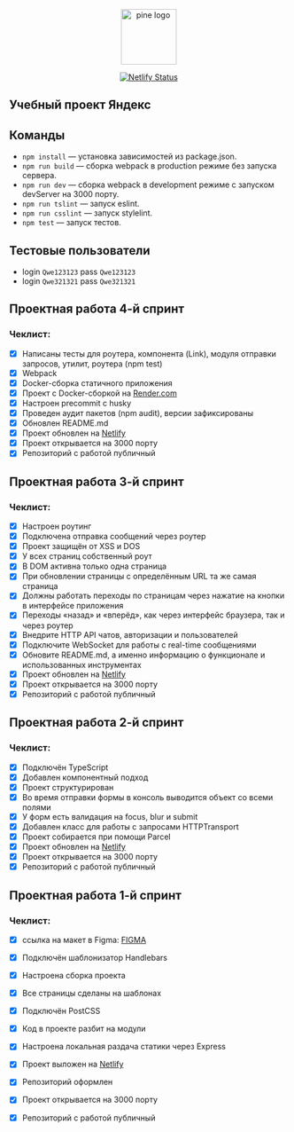 <div align="center">
<img src="https://www.svgrepo.com/show/321219/pine-tree.svg" alt="pine logo" style="height: 100px; width:100px;"/>

[![Netlify Status](https://api.netlify.com/api/v1/badges/95df56aa-29ac-488b-9ab6-055bdec6de0a/deploy-status)](https://app.netlify.com/sites/courageous-pony-83f1dc/deploys)
</div>

## Учебный проект Яндекс
## Команды

- `npm install` — установка зависимостей из package.json.
- `npm run build` — сборка webpack в production режиме без запуска сервера.
- `npm run dev` — сборка webpack в development режиме с запуском devServer на 3000 порту.
- `npm run tslint` — запуск eslint.
- `npm run csslint` — запуск stylelint.
- `npm test` — запуск тестов.

## Тестовые пользователи

- login `Qwe123123` pass `Qwe123123`
- login `Qwe321321` pass `Qwe321321`

## Проектная работа 4-й спринт

### Чеклист:

- [x] Написаны тесты для роутера, компонента (Link), модуля отправки запросов, утилит, роутера (npm test)
- [x] Webpack
- [x] Docker-сборка статичного приложения
- [x] Проект с Docker-сборкой на [Render.com](https://messenger-jpir.onrender.com)
- [x] Настроен precommit с husky
- [x] Проведен аудит пакетов (npm audit), версии зафиксированы
- [x] Обновлен README.md
- [x] Проект обновлен на [Netlify](https://deploy--courageous-pony-83f1dc.netlify.app/)
- [x] Проект открывается на 3000 порту
- [x] Репозиторий с работой публичный

## Проектная работа 3-й спринт

### Чеклист:

- [x] Настроен роутинг
- [x] Подключена отправка сообщений через роутер
- [x] Проект защищён от XSS и DOS
- [x] У всех страниц собственный роут
- [x] В DOM активна только одна страница
- [x] При обновлении страницы с определённым URL та же самая страница
- [x] Должны работать переходы по страницам через нажатие на кнопки в интерфейсе приложения
- [x] Переходы «назад» и «вперёд», как через интерфейс браузера, так и через роутер
- [x] Внедрите HTTP API чатов, авторизации и пользователей
- [x] Подключите WebSocket для работы с real-time сообщениями
- [x] Обновите README.md, а именно информацию о функционале и использованных инструментах
- [x] Проект обновлен на [Netlify](https://deploy--courageous-pony-83f1dc.netlify.app/)
- [x] Проект открывается на 3000 порту
- [x] Репозиторий с работой публичный

## Проектная работа 2-й спринт

### Чеклист:

- [x] Подключён TypeScript
- [x] Добавлен компонентный подход
- [x] Проект структурирован
- [x] Во время отправки формы в консоль выводится объект со всеми полями
- [x] У форм есть валидация на focus, blur и submit
- [x] Добавлен класс для работы с запросами HTTPTransport
- [x] Проект собирается при помощи Parcel
- [x] Проект обновлен на [Netlify](https://deploy--courageous-pony-83f1dc.netlify.app/)
- [x] Проект открывается на 3000 порту
- [x] Репозиторий с работой публичный

## Проектная работа 1-й спринт

### Чеклист:

- [x] ссылка на макет в Figma: [FIGMA](https://www.figma.com/file/D098f6aYW7k3hgWcYqnhxe/Messenger?node-id=0%3A1&t=qsAdGY6klAxLCJfw-1)
- [x] Подключён шаблонизатор Handlebars
- [x] Настроена сборка проекта
- [x] Все страницы сделаны на шаблонах
- [x] Подключён PostCSS
- [x] Код в проекте разбит на модули
- [x] Настроена локальная раздача статики через Express
- [x] Проект выложен на [Netlify](https://deploy--courageous-pony-83f1dc.netlify.app/)
- [x] Репозиторий оформлен
- [x] Проект открывается на 3000 порту
- [x] Репозиторий с работой публичный



